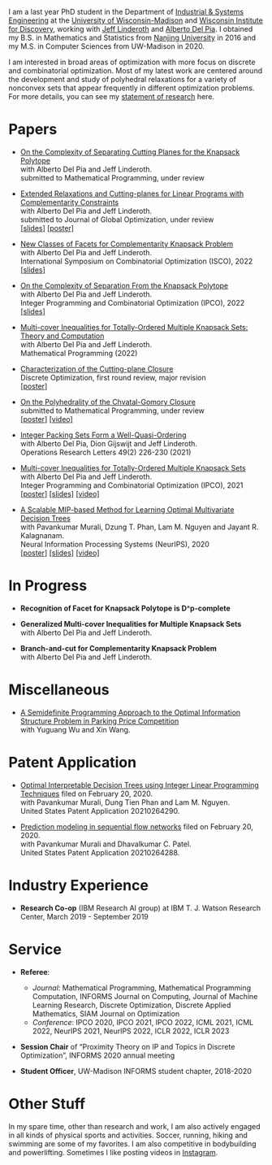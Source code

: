 I am a last year PhD student in the Department of [Industrial & Systems Engineering](https://www.engr.wisc.edu/department/industrial-systems-engineering/) at the [University of Wisconsin-Madison](https://www.wisc.edu/) and [Wisconsin Institute for Discovery](https://wid.wisc.edu/), working with [Jeff Linderoth](https://jlinderoth.github.io/) and [Alberto Del Pia](https://sites.google.com/site/albertodelpia/home). I obtained my B.S. in Mathematics and Statistics from [Nanjing University](https://www.nju.edu.cn/en/main.psp) in 2016 and my M.S. in Computer Sciences from UW-Madison in 2020.


I am interested in broad areas of optimization with more focus on discrete and combinatorial optimization. Most of my latest work are centered around the development and study of polyhedral relaxations for a variety of nonconvex sets that appear frequently in different optimization problems. For more details, you can see my [statement of research](https://drive.google.com/file/d/1BgKvPZ6cJz-s6XqEneiaTX_FyR0BBvFr/view?usp=sharing) here.


# Papers

- [On the Complexity of Separating Cutting Planes for the Knapsack Polytope](https://drive.google.com/file/d/1MHBjCWgb7E1kIQB3p7qPNTA-1eSiIJ5f/view?usp=sharing) <br>
  with Alberto Del Pia and Jeff Linderoth. <br>
  submitted to Mathematical Programming, under review <br> 

- [Extended Relaxations and Cutting-planes for Linear Programs with Complementarity Constraints](https://drive.google.com/file/d/1_tLJrS3txmdV_ZKgbHmStN2fmBynWFwt/view?usp=sharing) <br>
  with Alberto Del Pia and Jeff Linderoth. <br>
  submitted to Journal of Global Optimization, under review <br>
  [[slides]](https://drive.google.com/file/d/1LQhMkQrWOiKZDTWx1FuikpdKOqTtX1ft/view?usp=sharing) [[poster]](https://drive.google.com/file/d/1p5twUMI-T0QZo_IChOm9n-M62dpf7y1F/view?usp=sharing) <br>

- [New Classes of Facets for Complementarity Knapsack Problem](https://arxiv.org/pdf/2203.02873.pdf) <br>
  with Alberto Del Pia and Jeff Linderoth. <br>
  International Symposium on Combinatorial Optimization (ISCO), 2022 <br>
  [[slides]](https://drive.google.com/file/d/1ZTsMXmIcvj_0RlVxxdgocmE0q5m6adJw/view?usp=sharing) <br>

- [On the Complexity of Separation From the Knapsack Polytope](http://www.optimization-online.org/DB_FILE/2021/11/8682.pdf) <br>
  with Alberto Del Pia and Jeff Linderoth. <br>
  Integer Programming and Combinatorial Optimization (IPCO), 2022 <br>
  [[slides]](https://drive.google.com/file/d/1VDPlWoV84dDMbpwBCcX1cpZAmlvmYDAD/view?usp=sharing) <br>

- [Multi-cover Inequalities for Totally-Ordered Multiple Knapsack Sets: Theory and Computation](https://trebuchet.public.springernature.app/get_content/862906c9-2f11-4fdf-957a-cf7657a29fd9) <br>
  with Alberto Del Pia and Jeff Linderoth. <br>
  Mathematical Programming (2022) <br>

- [Characterization of the Cutting-plane Closure](https://arxiv.org/abs/1911.12943) <br>
  Discrete Optimization, first round review, major revision <br>
  [[poster]](https://drive.google.com/file/d/1w1LZVO_gPkNGPNsu8UapZxZVt_cThyWL/view?usp=sharing) <br>
  
- [On the Polyhedrality of the Chvatal-Gomory Closure](https://arxiv.org/abs/2106.00295) <br>
  submitted to Mathematical Programming, under review <br>
  [[poster]](https://drive.google.com/file/d/1GRIXsQlHWvJ8MFOS7UbM28dfHb0X3TnO/view?usp=sharing) [[video]](https://drive.google.com/file/d/1mu7v3Jgy7LysKpsz5duzKatLBoWyIf5J/view?usp=sharing) <br>

- [Integer Packing Sets Form a Well-Quasi-Ordering](https://www.sciencedirect.com/science/article/abs/pii/S0167637721000225?via%3Dihub) <br>
  with Alberto Del Pia, Dion Gijswijt and Jeff Linderoth. <br>
  Operations Research Letters 49(2) 226-230 (2021) <br>
  
- [Multi-cover Inequalities for Totally-Ordered Multiple Knapsack Sets](https://link.springer.com/chapter/10.1007%2F978-3-030-73879-2_14) <br>
  with Alberto Del Pia and Jeff Linderoth. <br>
  Integer Programming and Combinatorial Optimization (IPCO), 2021 <br>
  [[poster]](https://drive.google.com/file/d/11MNQGEyDDnoVwzstczNhFs6_TxOKWZ4L/view?usp=sharing) [[slides]](https://docs.google.com/presentation/d/1X9OTLMX2zCWQcg_hh5vUHhF1g7vE5BjK/edit?usp=sharing&ouid=111857925126361212412&rtpof=true&sd=true)
  [[video]](https://drive.google.com/file/d/1rUhFjYFm-K-zmcQCdaxxQB7XGjDVfTnh/view?usp=sharing) <br> 
  
- [A Scalable MIP-based Method for Learning Optimal Multivariate Decision Trees](https://proceedings.neurips.cc/paper/2020/hash/1373b284bc381890049e92d324f56de0-Abstract.html) <br>
  with Pavankumar Murali, Dzung T. Phan, Lam M. Nguyen and Jayant R. Kalagnanam. <br>
  Neural Information Processing Systems (NeurIPS), 2020 <br>
  [[poster]](https://drive.google.com/file/d/1X6tsMLN2MAsUu9fjKk-OlKhDQyrwfmX0/view?usp=sharing) [[slides]](https://docs.google.com/presentation/d/11bQZnsoxHNrb9meh9WbRIfHFR0lFJMys/edit?usp=sharing&ouid=111857925126361212412&rtpof=true&sd=true)
  [[video]](https://drive.google.com/file/d/1qv3SNk0rgitMYnbdYzICSmeoBhF42JDq/view?usp=sharing) <br>
  
  
# In Progress

- **Recognition of Facet for Knapsack Polytope is D^p-complete** <br>

- **Generalized Multi-cover Inequalities for Multiple Knapsack Sets** <br>
  with Alberto Del Pia and Jeff Linderoth. <br> 
  
- **Branch-and-cut for Complementarity Knapsack Problem** <br>
  with Alberto Del Pia and Jeff Linderoth. <br>
  

# Miscellaneous

- [A Semidefinite Programming Approach to the Optimal Information Structure Problem in Parking Price Competition](https://drive.google.com/file/d/1161C-5P3YZnXQA7LyxdERLH0y0jgm9gS/view?usp=sharing) <br>
  with Yuguang Wu and Xin Wang. <br>



# Patent Application

- [Optimal Interpretable Decision Trees using Integer Linear Programming Techniques](https://patents.google.com/patent/US20210264290A1/en) filed on February 20, 2020.<br>
  with Pavankumar Murali, Dung Tien Phan and Lam M. Nguyen. <br>
  United States Patent Application 20210264290. <br>

- [Prediction modeling in sequential flow networks](https://patents.google.com/patent/US20210264288A1/en) filed on February 20, 2020.<br>
  with Pavankumar Murali and Dhavalkumar C. Patel. <br>
  United States Patent Application 20210264288. <br>

# Industry Experience

- **Research Co-op** (IBM Research AI group) at IBM T. J. Watson Research Center, March 2019 - September 2019 


# Service

- **Referee**: 
  - *Journal*: Mathematical Programming, Mathematical Programming Computation, INFORMS Journal on Computing, Journal of Machine Learning Research, Discrete Optimization, Discrete Applied Mathematics, SIAM Journal on Optimization <br>
  - *Conference*: IPCO 2020, IPCO 2021, IPCO 2022, ICML 2021, ICML 2022, NeurIPS 2021, NeurIPS 2022, ICLR 2022, ICLR 2023 <br>

- **Session Chair** of “Proximity Theory on IP and Topics in Discrete Optimization”, INFORMS 2020 annual meeting <br>

- **Student Officer**, UW-Madison INFORMS student chapter, 2018-2020


# Other Stuff

In my spare time, other than research and work, I am also actively engaged in all kinds of physical sports and activities. Soccer, running, hiking and swimming are some of my favorites. I am also competitive in bodybuilding and powerlifting. Sometimes I like posting videos in [Instagram](https://www.instagram.com/peterzhuuuuu/?hl=zh-cn). 



